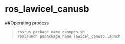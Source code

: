 # ros_lawicel_canusb  
##Operating process    
>`rosrun package_name canopen.sh`  
>`roslaunch papackage_name lawicel_canusb.launch`  


